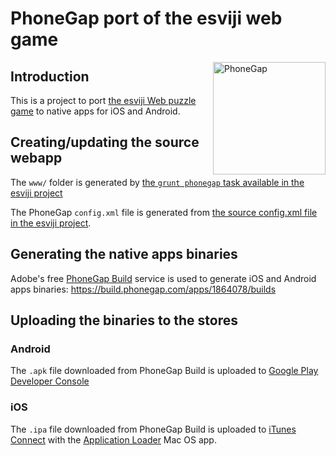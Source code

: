 # PhoneGap port of the esviji web game

<img src="https://upload.wikimedia.org/wikipedia/fr/7/74/Logo_phonegap.png" alt="PhoneGap" width="180" align="right" />

## Introduction

This is a project to port [the esviji Web puzzle game](http://esviji.com) to native apps for iOS and Android.

## Creating/updating the source webapp

The `www/` folder is generated by [the `grunt phonegap` task available in the esviji project](https://github.com/esviji/esviji/blob/master/Gruntfile.js)

The PhoneGap `config.xml` file is generated from [the source config.xml file in the esviji project](https://github.com/esviji/esviji/blob/master/src/config.xml).

## Generating the native apps binaries

Adobe's free [PhoneGap Build](https://build.phonegap.com/apps/) service is used to generate iOS and Android apps binaries:
https://build.phonegap.com/apps/1864078/builds

## Uploading the binaries to the stores

### Android

The `.apk` file downloaded from PhoneGap Build is uploaded to [Google Play Developer Console](https://play.google.com/apps/publish/)

### iOS

The `.ipa` file downloaded from PhoneGap Build is uploaded to [iTunes Connect](https://itunesconnect.apple.com/) with the [Application Loader](https://itunesconnect.apple.com/docs/UsingApplicationLoader.pdf) Mac OS app.
